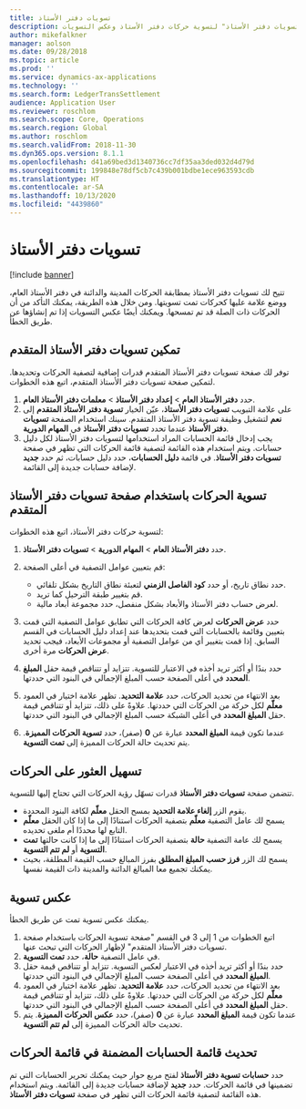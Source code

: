 ```yaml
---
title: تسويات دفتر الأستاذ
description: يشرح هذا الموضوع كيفية استخدام الصفحة "تسويات دفتر الأستاذ‬" لتسوية حركات دفتر الأستاذ وعكس التسويات.
author: mikefalkner
manager: aolson
ms.date: 09/28/2018
ms.topic: article
ms.prod: ''
ms.service: dynamics-ax-applications
ms.technology: ''
ms.search.form: LedgerTransSettlement
audience: Application User
ms.reviewer: roschlom
ms.search.scope: Core, Operations
ms.search.region: Global
ms.author: roschlom
ms.search.validFrom: 2018-11-30
ms.dyn365.ops.version: 8.1.1
ms.openlocfilehash: d41a69bed3d1340736cc7df35aa3ded032d4d79d
ms.sourcegitcommit: 199848e78df5cb7c439b001bdbe1ece963593cdb
ms.translationtype: HT
ms.contentlocale: ar-SA
ms.lasthandoff: 10/13/2020
ms.locfileid: "4439860"
---
```

# <a name="ledger-settlements"></a>تسويات دفتر الأستاذ

[!include [banner](../includes/banner.md)]

تتيح لك تسويات دفتر الأستاذ بمطابقة الحركات المدينة والدائنة في دفتر الأستاذ العام، ووضع علامة عليها كحركات تمت تسويتها. ومن خلال هذه الطريقة، يمكنك التأكد من أن الحركات ذات الصلة قد تم تمسحها. ويمكنك أيضًا عكس التسويات إذا تم إنشاؤها عن طريق الخطأ.

## <a name="enable-advanced-ledger-settlements"></a>تمكين تسويات دفتر الأستاذ المتقدم

توفر لك صفحة تسويات دفتر الأستاذ المتقدم‬ قدرات إضافية لتصفية الحركات وتحديدها. لتمكين صفحة تسويات دفتر الأستاذ المتقدم‬، اتبع هذه الخطوات.

1. حدد **دفتر الأستاذ العام** \> **إعداد دفتر الأستاذ‬** \> **معلمات دفتر الأستاذ العام**. 
2. على علامة التبويب **تسويات دفتر الأستاذ**، عيّن الخيار **تسوية دفتر الأستاذ المتقدم** إلى **نعم** لتشغيل وظيفة تسوية دفتر الأستاذ المتقدم. سينك استخدام الصفحة **تسويات دفتر الأستاذ** عندما تحدد **تسويات دفتر الأستاذ** في **المهام الدورية**. 
3. يجب إدخال قائمة الحسابات المراد استخدامها لتسويات دفتر الأستاذ لكل دليل حسابات‬. ويتم استخدام هذه القائمة لتصفية قائمة الحركات التي تظهر في صفحة **تسويات دفتر الأستاذ**. في قائمة **دليل الحسابات**، حدد دليل حسابات، ثم حدد **جديد** لإضافة حسابات جديدة إلى القائمة.

## <a name="settle-transactions-by-using-the-advanced-ledger-settlements-page"></a>تسوية الحركات باستخدام صفحة تسويات دفتر الأستاذ المتقدم

لتسوية حركات دفتر الأستاذ، اتبع هذه الخطوات:

1. حدد **دفتر الأستاذ العام** \> **المهام الدورية** \> **تسويات دفتر الأستاذ**.
2. قم بتعيين عوامل التصفية في أعلى الصفحة:

    - حدد نطاق تاريخ، أو حدد **كود الفاصل الزمني‬** لتعبئة نطاق التاريخ بشكل تلقائي.
    - قم بتغيير طبقة الترحيل كما تريد.
    - لعرض حساب دفتر الأستاذ والأبعاد بشكل منفصل، حدد مجموعة أبعاد مالية.

3. حدد **عرض الحركات** لعرض كافة الحركات التي تطابق عوامل التصفية التي قمت بتعيين وقائمة بالحسابات التي قمت بتحديدها عند إعداد دليل الحسابات في القسم السابق. إذا قمت بتغيير أي من عوامل التصفية أو مجموعات الأبعاد، فيجب تحديد **عرض الحركات** مرة أخرى.
4. حدد بندًا أو أكثر تريد أخذه في الاعتبار للتسوية. تتزايد أو تتناقص قيمة حقل **المبلغ المحدد** في أعلى الصفحة حسب المبلغ الإجمالي في البنود التي حددتها.
5. بعد الانتهاء من تحديد الحركات، حدد **علامة التحديد**. تظهر علامة اختيار في العمود **معلّم** لكل حركة من الحركات التي حددتها. علاوةً على ذلك، تتزايد أو تتناقص قيمة حقل **المبلغ المحدد** في أعلى الشبكة حسب المبلغ الإجمالي في البنود التي حددتها.
6. عندما تكون قيمة **المبلغ المحدد** عبارة عن **0** (صفر)، حدد **تسوية الحركات المميزة‬**. يتم تحديث حالة الحركات المميزة إلى **تمت التسوية**.

## <a name="make-transactions-easier-to-find"></a>تسهيل العثور على الحركات

تتضمن صفحة **تسويات دفتر الأستاذ** قدرات تسهّل رؤية الحركات التي تحتاج إليها للتسوية.

- يقوم الزر **إلغاء علامة التحديد‬** بمسح الحقل **معلّم** لكافة البنود المحددة.
- يسمح لك عامل التصفية **معلّم** بتصفية الحركات استنادًا إلى ما إذا كان الحقل **معلّم** التابع لها محددًا أم ملغى تحديده.
- يسمح لك عامة التصفية **حالة** بتصفية الحركات استنادًا إلى ما إذا كانت حالتها **تمت التسوية** أو **لم تتم التسوية‬**.
- يسمح لك الزر **فرز حسب المبلغ المطلق** بفرز المبالغ حسب القيمة المطلقة، بحيث يمكنك تجميع معا المبالغ الدائنة والمدينة ذات القيمة نفسها.

## <a name="reverse-a-settlement"></a>عكس تسوية

يمكنك عكس تسوية تمت عن طريق الخطأ.

1. اتبع الخطوات من 1 إلى 3 في القسم "صفحة تسوية الحركات باستخدام صفحة تسويات دفتر الأستاذ المتقدم‬" لإظهار الحركات التي تبحث عنها.
2. في عامل التصفية **حالة**، حدد **تمت التسوية**.
3. حدد بندًا أو أكثر تريد أخذه في الاعتبار لعكس التسوية. تتزايد أو تتناقص قيمة حقل **المبلغ المحدد** في أعلى الصفحة حسب المبلغ الإجمالي في البنود التي حددتها.
4. بعد الانتهاء من تحديد الحركات، حدد **علامة التحديد**. تظهر علامة اختيار في العمود **معلّم** لكل حركة من الحركات التي حددتها. علاوةً على ذلك، تتزايد أو تتناقص قيمة حقل **المبلغ المحدد** في أعلى الصفحة حسب المبلغ الإجمالي في البنود التي حددتها.
5. عندما تكون قيمة **المبلغ المحدد** عبارة عن **0** (صفر)، حدد **عكس الحركات المميزة‬**. يتم تحديث حالة الحركات المميزة إلى **لم تتم التسوية**.

## <a name="update-the-list-of-accounts-that-are-included-in-the-list-of-transactions"></a>تحديث قائمة الحسابات المضمنة في قائمة الحركات

حدد **حسابات تسوية دفتر الأستاذ** لفتح مربع حوار حيث يمكنك تحرير الحسابات التي تم تضمينها في قائمة الحركات. حدد **جديد** لإضافة حسابات جديدة إلى القائمة. ويتم استخدام هذه القائمة لتصفية قائمة الحركات التي تظهر في صفحة **تسويات دفتر الأستاذ**.
